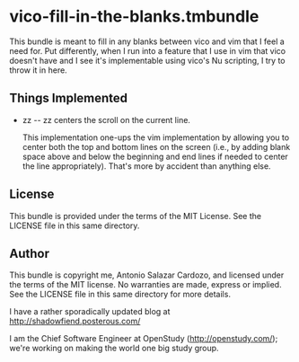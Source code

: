 vico-fill-in-the-blanks.tmbundle
================================

This bundle is meant to fill in any blanks between vico and vim that I feel a
need for. Put differently, when I run into a feature that I use in vim that
vico doesn't have and I see it's implementable using vico's Nu scripting, I try
to throw it in here.

Things Implemented
------------------

* zz -- zz centers the scroll on the current line.
  
  This implementation one-ups the vim implementation by allowing you to center
  both the top and bottom lines on the screen (i.e., by adding blank space above
  and below the beginning and end lines if needed to center the line
  appropriately). That's more by accident than anything else.

License
-------

This bundle is provided under the terms of the MIT License. See the LICENSE file in
this same directory.

Author
------

This bundle is copyright me, Antonio Salazar Cardozo, and licensed under the
terms of the MIT license. No warranties are made, express or implied. See the
LICENSE file in this same directory for more details.

I have a rather sporadically updated blog at http://shadowfiend.posterous.com/

I am the Chief Software Engineer at OpenStudy (http://openstudy.com/); we're
working on making the world one big study group.

